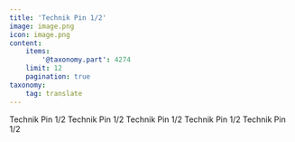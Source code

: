 ```yaml
---
title: 'Technik Pin 1/2'
image: image.png
icon: image.png
content:
    items:
        '@taxonomy.part': 4274
    limit: 12
    pagination: true
taxonomy:
    tag: translate
---
```


Technik Pin 1/2
Technik Pin 1/2
Technik Pin 1/2
Technik Pin 1/2
Technik Pin 1/2

